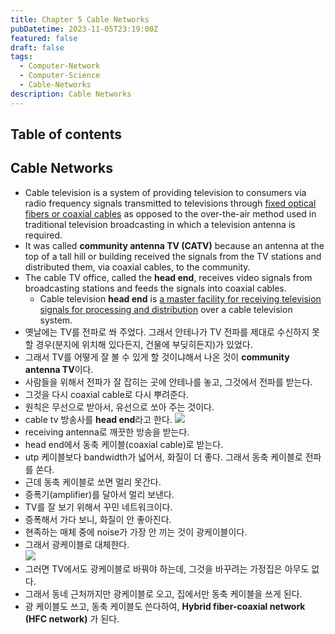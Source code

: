 ```yaml
---
title: Chapter 5 Cable Networks
pubDatetime: 2023-11-05T23:19:00Z
featured: false
draft: false
tags:
  - Computer-Network
  - Computer-Science
  - Cable-Networks
description: Cable Networks
---
```


## Table of contents

## Cable Networks

- Cable television is a system of providing television to consumers via radio frequency signals transmitted to televisions through <u>fixed optical fibers or coaxial cables</u> as opposed to the over-the-air method used in traditional television broadcasting in which a television antenna is required.
- It was called **community antenna TV (CATV)** because an antenna at the top of a tall hill or building received the signals from the TV stations and distributed them, via coaxial cables, to the community.
- The cable TV office, called the **head end**, receives video signals from broadcasting stations and feeds the signals into coaxial cables.
  - Cable television **head end** is <u>a master facility for receiving television signals for processing and distribution</u> over a cable television system.
- 옛날에는 TV를 전파로 쏴 주었다. 그래서 안테나가 TV 전파를 제대로 수신하지 못할 경우(분지에 위치해 있다든지, 건물에 부딪히든지)가 있었다.
- 그래서 TV를 어떻게 잘 볼 수 있게 할 것이냐해서 나온 것이 **community antenna TV**이다.
- 사람들을 위해서 전파가 잘 잡히는 곳에 안테나를 놓고, 그것에서 전파를 받는다.
- 그것을 다시 coaxial cable로 다시 뿌려준다.
- 원칙은 무선으로 받아서, 유선으로 쏘아 주는 것이다.
- cable tv 방송사를 **head end**라고 한다.
  ![](https://res.cloudinary.com/gyunseo-blog/image/upload/f_auto/v1699263699/image_tnwrz1.png)
- receiving antenna로 깨끗한 방송을 받는다.
- head end에서 동축 케이블(coaxial cable)로 받는다.
- utp 케이블보다 bandwidth가 넓어서, 화질이 더 좋다. 그래서 동축 케이블로 전파를 쏜다.
- 근데 동축 케이블로 쏘면 멀리 못간다.
- 증폭기(amplifier)를 달아서 멀리 보낸다.
- TV를 잘 보기 위해서 꾸민 네트워크이다.
- 증폭해서 가다 보니, 화질이 안 좋아진다.
- 현족하는 매체 중에 noise가 가장 안 끼는 것이 광케이블이다.
- 그래서 광케이블로 대체한다.  
  ![](https://res.cloudinary.com/gyunseo-blog/image/upload/f_auto/v1699263878/image_gemveo.png)
- 그러면 TV에서도 광케이블로 바꿔야 하는데, 그것을 바꾸려는 가정집은 아무도 없다.
- 그래서 동네 근처까지만 광케이블로 오고, 집에서만 동축 케이블을 쓰게 된다.
- 광 케이블도 쓰고, 동축 케이블도 쓴다하여, **Hybrid fiber-coaxial network (HFC network)** 가 된다.
